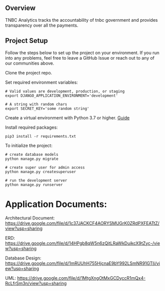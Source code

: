 ## Overview
TNBC Analytics tracks the accountability of tnbc government and provides transparency over all the payments.

## Project Setup
Follow the steps below to set up the project on your environment. If you run into any problems, feel free to leave a GitHub Issue or reach out to any of our communities above.

Clone the project repo.

Set required environment variables:
```shell
# Valid values are development, production, or staging
export DJANGO_APPLICATION_ENVIRONMENT='development'

# A string with random chars
export SECRET_KEY='some random string'
```

Create a virtual environment with Python 3.7 or higher. [Guide](https://docs.python.org/3/library/venv.html)

Install required packages:
```shell
pip3 install -r requirements.txt
```

To initialize the project:
```shell
# create database models
python manage.py migrate

# create super user for admin access
python manage.py createsuperuser

# run the development server
python manage.py runserver
```

# Application Documents:

Architectural Document: https://drive.google.com/file/d/1c37JACKCF4AORYSMUGrK0ZRdPXFEATtZ/view?usp=sharing

ERD: https://drive.google.com/file/d/14HPgb8qW5n6zQitLRaWkDuikcX9tZyc-/view?usp=sharing

Database Design: https://drive.google.com/file/d/1mRUUhH755HjcnaE9bY992LSmNR91GTIj/view?usp=sharing

UML: https://drive.google.com/file/d/1MtgXngOtMxGCDyccR1mQx4-RcLfrSm3n/view?usp=sharing
